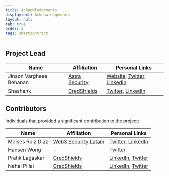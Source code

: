 ```yaml
---
title: Acknowledgements
displaytext: Acknowledgements
layout: null
tab: true
order: 3
tags: smartcontract
---
```


## Project Lead

| Name | Affiliation | Personal Links |
| --- | --- | --- |
| Jinson Varghese Behanan | [Astra Security](https://www.getastra.com) | [Website](https://www.jinsonvarghese.com), [Twitter](https://twitter.com/JinsonCyberSec), [LinkedIn](https://www.linkedin.com/in/JinsonVarghese/) |
| Shashank | [CredShields](https://credshields.com) | [Twitter](https://x.com/cyberboyIndia), [LinkedIn](https://www.linkedin.com/in/shashank-in/) |

## Contributors

Individuals that provided a significant contribution to the project:

| Name | Affiliation | Personal Links |
| --- | --- | --- |
|  Moises Ruiz Diaz|[Web3 Security Latam](https://www.web3securitylatam.com)  | [Twitter](https://twitter.com/bunturx), [LinkedIn](https://www.linkedin.com/in/bunturx) |
|  Hansen Wong | - | [Twitter](https://twitter.com/hansen_wong) |
|  Pratik Lagaskar | [CredShields](https://credshields.com/) |  [LinkedIn](https://www.linkedin.com/in/pratik-lagaskar), [Twitter](https://x.com/warlordsam077) |
|  Nehal Pillai | [CredShields](https://credshields.com/) | [LinkedIn](https://linkedin.com/in/nehal_10_0), [Twitter](https://x.com/nehal_10_0) |